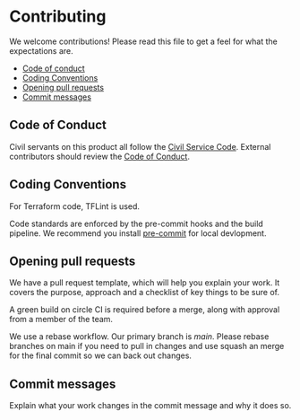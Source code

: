 # Contributing

We welcome contributions! Please read this file to get a feel for what the expectations are.

- [Code of conduct](#code-of-conduct)
- [Coding Conventions](#coding-conventions)
- [Opening pull requests](#opening-pull-requests)
- [Commit messages](#commit-messages)

## Code of Conduct

Civil servants on this product all follow the [Civil Service Code](https://www.gov.uk/government/publications/civil-service-code/the-civil-service-code). External contributors should review the [Code of Conduct](CODE_OF_CONDUCT.md).

## Coding Conventions

For Terraform code, TFLint is used.

Code standards are enforced by the pre-commit hooks and the build pipeline. We recommend you install [pre-commit](https://pre-commit.com/) for local devlopment.

## Opening pull requests

We have a pull request template, which will help you explain your work. It covers the purpose, approach and a checklist of key things to be sure of.

A green build on circle CI is required before a merge, along with approval from a member of the team.

We use a rebase workflow. Our primary branch is *main*. Please rebase branches on main if you need to pull in changes and use squash an merge for the final commit so we can back out changes.

## Commit messages

Explain what your work changes in the commit message and why it does so.
